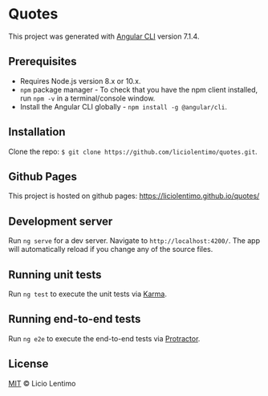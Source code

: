# Quotes

This project was generated with [Angular CLI](https://github.com/angular/angular-cli) version 7.1.4.

## Prerequisites
* Requires Node.js version 8.x or 10.x.
* `npm` package manager - To check that you have the npm client installed, run `npm -v` in a terminal/console window.
* Install the Angular CLI globally - `npm install -g @angular/cli`.

## Installation
Clone the repo: `$ git clone https://github.com/liciolentimo/quotes.git`.

## Github Pages
This project is hosted on github pages: https://liciolentimo.github.io/quotes/



## Development server

Run `ng serve` for a dev server. Navigate to `http://localhost:4200/`. The app will automatically reload if you change any of the source files.


## Running unit tests

Run `ng test` to execute the unit tests via [Karma](https://karma-runner.github.io).

## Running end-to-end tests

Run `ng e2e` to execute the end-to-end tests via [Protractor](http://www.protractortest.org/).

## License

[MIT](LICENSE) © Licio Lentimo